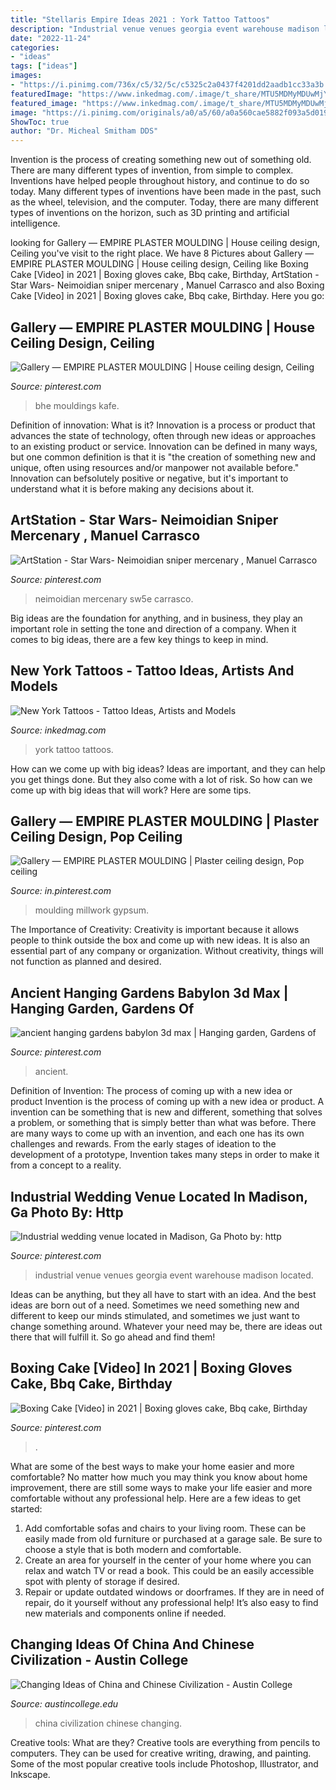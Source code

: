 ```yaml
---
title: "Stellaris Empire Ideas 2021 : York Tattoo Tattoos"
description: "Industrial venue venues georgia event warehouse madison located"
date: "2022-11-24"
categories:
- "ideas"
tags: ["ideas"]
images:
- "https://i.pinimg.com/736x/c5/32/5c/c5325c2a0437f4201dd2aadb1cc33a3b.jpg"
featuredImage: "https://www.inkedmag.com/.image/t_share/MTU5MDMyMDUwMjY5NDMxNTc2/xoil.jpg"
featured_image: "https://www.inkedmag.com/.image/t_share/MTU5MDMyMDUwMjY5NDMxNTc2/xoil.jpg"
image: "https://i.pinimg.com/originals/a0/a5/60/a0a560cae5882f093a5d019b4192cb1c.jpg"
ShowToc: true
author: "Dr. Micheal Smitham DDS"
---
```



Invention is the process of creating something new out of something old. There are many different types of invention, from simple to complex. Inventions have helped people throughout history, and continue to do so today. Many different types of inventions have been made in the past, such as the wheel, television, and the computer. Today, there are many different types of inventions on the horizon, such as 3D printing and artificial intelligence.

	

		
looking for Gallery — EMPIRE PLASTER MOULDING | House ceiling design, Ceiling you've visit to the right place. We have 8 Pictures about Gallery — EMPIRE PLASTER MOULDING | House ceiling design, Ceiling like Boxing Cake [Video] in 2021 | Boxing gloves cake, Bbq cake, Birthday, ArtStation - Star Wars- Neimoidian sniper mercenary , Manuel Carrasco and also Boxing Cake [Video] in 2021 | Boxing gloves cake, Bbq cake, Birthday. Here you go:
		
    
## Gallery — EMPIRE PLASTER MOULDING | House Ceiling Design, Ceiling

<img loading=lazy src="https://i.pinimg.com/originals/a0/a5/60/a0a560cae5882f093a5d019b4192cb1c.jpg" onerror="this.onerror=null;this.src='https://tse1.mm.bing.net/th?id=OIP.91pJSRA9cyuCVqlJ1pn84wHaJ4&amp;pid=15.1';" alt="Gallery — EMPIRE PLASTER MOULDING | House ceiling design, Ceiling">

_Source: pinterest.com_

>bhe mouldings kafe. 

	

Definition of innovation: What is it?
Innovation is a process or product that advances the state of technology, often through new ideas or approaches to an existing product or service. Innovation can be defined in many ways, but one common definition is that it is "the creation of something new and unique, often using resources and/or manpower not available before." 
Innovation can befsolutely positive or negative, but it's important to understand what it is before making any decisions about it.

    
## ArtStation - Star Wars- Neimoidian Sniper Mercenary , Manuel Carrasco

<img loading=lazy src="https://i.pinimg.com/736x/26/85/19/2685193846ffdc358cea44a36dcdd9ee.jpg" onerror="this.onerror=null;this.src='https://tse3.mm.bing.net/th?id=OIP.YpGs_PQe5d6j5bZcGbP5iQHaKe&amp;pid=15.1';" alt="ArtStation - Star Wars- Neimoidian sniper mercenary , Manuel Carrasco">

_Source: pinterest.com_

>neimoidian mercenary sw5e carrasco. 

	

Big ideas are the foundation for anything, and in business, they play an important role in setting the tone and direction of a company. When it comes to big ideas, there are a few key things to keep in mind. 

    
## New York Tattoos - Tattoo Ideas, Artists And Models

<img loading=lazy src="https://www.inkedmag.com/.image/t_share/MTU5MDMyMDUwMjY5NDMxNTc2/xoil.jpg" onerror="this.onerror=null;this.src='https://tse4.mm.bing.net/th?id=OIP.sVhcQ98VwhL2nbWHC2nMNAHaHa&amp;pid=15.1';" alt="New York Tattoos - Tattoo Ideas, Artists and Models">

_Source: inkedmag.com_

>york tattoo tattoos. 

	

How can we come up with big ideas?
Ideas are important, and they can help you get things done. But they also come with a lot of risk. So how can we come up with big ideas that will work? Here are some tips.

    
## Gallery — EMPIRE PLASTER MOULDING | Plaster Ceiling Design, Pop Ceiling

<img loading=lazy src="https://i.pinimg.com/736x/c5/32/5c/c5325c2a0437f4201dd2aadb1cc33a3b.jpg" onerror="this.onerror=null;this.src='https://tse2.mm.bing.net/th?id=OIP.GD3eBNjXMHAyfxPzJsfT3wHaJM&amp;pid=15.1';" alt="Gallery — EMPIRE PLASTER MOULDING | Plaster ceiling design, Pop ceiling">

_Source: in.pinterest.com_

>moulding millwork gypsum. 

	

The Importance of Creativity:
Creativity is important because it allows people to think outside the box and come up with new ideas. It is also an essential part of any company or organization. Without creativity, things will not function as planned and desired.

    
## Ancient Hanging Gardens Babylon 3d Max | Hanging Garden, Gardens Of

<img loading=lazy src="https://i.pinimg.com/736x/11/ee/86/11ee862aea8808843a5e15f2b14283e5.jpg" onerror="this.onerror=null;this.src='https://tse1.mm.bing.net/th?id=OIP.IP4p51Z73maWYlI26swOKAHaEO&amp;pid=15.1';" alt="ancient hanging gardens babylon 3d max | Hanging garden, Gardens of">

_Source: pinterest.com_

>ancient. 

	

Definition of Invention: The process of coming up with a new idea or product
Invention is the process of coming up with a new idea or product. A invention can be something that is new and different, something that solves a problem, or something that is simply better than what was before. There are many ways to come up with an invention, and each one has its own challenges and rewards. From the early stages of ideation to the development of a prototype, Invention takes many steps in order to make it from a concept to a reality.

    
## Industrial Wedding Venue Located In Madison, Ga Photo By: Http

<img loading=lazy src="https://i.pinimg.com/736x/2c/6b/dc/2c6bdc29dc8f3cf2b4e00425e02b74d4.jpg" onerror="this.onerror=null;this.src='https://tse1.mm.bing.net/th?id=OIP.CwsiPaQuDyDpGPcSanw8CAHaLF&amp;pid=15.1';" alt="Industrial wedding venue located in Madison, Ga Photo by: http">

_Source: pinterest.com_

>industrial venue venues georgia event warehouse madison located. 

	

Ideas can be anything, but they all have to start with an idea. And the best ideas are born out of a need. Sometimes we need something new and different to keep our minds stimulated, and sometimes we just want to change something around. Whatever your need may be, there are ideas out there that will fulfill it. So go ahead and find them!

    
## Boxing Cake [Video] In 2021 | Boxing Gloves Cake, Bbq Cake, Birthday

<img loading=lazy src="https://i.pinimg.com/736x/f8/54/2f/f8542f2b9ef8124c2edf286377818da0.jpg" onerror="this.onerror=null;this.src='https://tse1.mm.bing.net/th?id=OIP.at5J-lwctCMB719VuslWUAHaNK&amp;pid=15.1';" alt="Boxing Cake [Video] in 2021 | Boxing gloves cake, Bbq cake, Birthday">

_Source: pinterest.com_

>. 

	

What are some of the best ways to make your home easier and more comfortable?
No matter how much you may think you know about home improvement, there are still some ways to make your life easier and more comfortable without any professional help. Here are a few ideas to get started: 
1) Add comfortable sofas and chairs to your living room. These can be easily made from old furniture or purchased at a garage sale. Be sure to choose a style that is both modern and comfortable. 
2) Create an area for yourself in the center of your home where you can relax and watch TV or read a book. This could be an easily accessible spot with plenty of storage if desired. 
3) Repair or update outdated windows or doorframes. If they are in need of repair, do it yourself without any professional help! It’s also easy to find new materials and components online if needed.

    
## Changing Ideas Of China And Chinese Civilization - Austin College

<img loading=lazy src="https://www.austincollege.edu/wp-content/uploads/2012/02/china_15.jpg" onerror="this.onerror=null;this.src='https://tse3.mm.bing.net/th?id=OIP.aKwE_smNo_R0tWSZ5NgHvgHaFj&amp;pid=15.1';" alt="Changing Ideas of China and Chinese Civilization - Austin College">

_Source: austincollege.edu_

>china civilization chinese changing. 

	

Creative tools: What are they?
Creative tools are everything from pencils to computers. They can be used for creative writing, drawing, and painting. Some of the most popular creative tools include Photoshop, Illustrator, and Inkscape.

